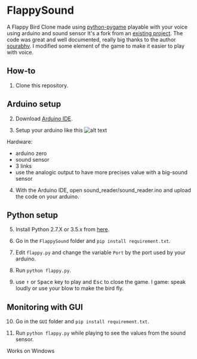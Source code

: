 FlappySound
===============

A Flappy Bird Clone made using [python-pygame][1] playable with your voice using arduino and sound sensor
It's a fork from an [existing project](https://github.com/sourabhv/FlappyBirdClone.git).
The code was great and well documented, really big thanks to the author [sourabhv](https://github.com/sourabhv).
I modified some element of the game to make it easier to play with voice.

How-to
------

1. Clone this repository.

Arduino setup
-----

2. Download [Arduino IDE](https://www.arduino.cc/en/Main/OldSoftwareReleases).

3. Setup your arduino like this 
![alt text](https://github.com/JulesVautier/SensorsClasses/blob/master/FinalProject/Presentation/montage_schema_bb.png)

 Hardware:
- arduino zero
- sound sensor
- 3 links
- use the analogic output to have more precises value with a big-sound sensor

4. With the Arduino IDE, open sound_reader/sound_reader.ino and upload the code on your arduino.

Python setup
-----
5. Install Python 2.7.X or 3.5.x from [here](https://www.python.org/download/releases/).

6. Go in the `FlappySound` folder and `pip install requirement.txt`.

7. Edit `flappy.py` and change the variable `Port` by the port used by your arduino.

8. Run `python flappy.py`.

9. use <kbd>&uarr;</kbd> or <kbd>Space</kbd> key to play and <kbd>Esc</kbd> to close the game.
I game: speak loudly or use your blow to make the bird fly.

Monitoring with GUI
----
10. Go in the `GUI` folder and `pip install requirement.txt`.

11. Run `python flappy.py` while playing to see the values from the sound sensor.

Works on Windows


[1]: http://www.pygame.org
